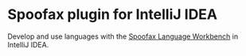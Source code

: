 # Spoofax plugin for IntelliJ IDEA

Develop and use languages with the [Spoofax Language Workbench](http://www.spoofax.org/) in IntelliJ IDEA.

